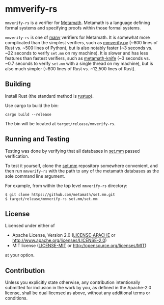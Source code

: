 # mmverify-rs

`mmverify-rs` is a verifier for [Metamath](https://us.metamath.org/). Metamath is a language defining formal systems and specifying proofs within those formal systems.

`mmverify-rs` is one of [many](https://us.metamath.org/other.html#verifiers) verifiers for Metamath. It is somewhat more complicated than the simplest verifiers, such as [mmverify.py](https://github.com/david-a-wheeler/mmverify.py) (~800 lines of Rust vs. ~500 lines of Python), but is also notably faster (~3 seconds vs. ~22 seconds to verify `set.mm` on my machine). It is slower and has less features than fastest verifiers, such as [metamath-knife](https://github.com/metamath/metamath-knife) (~3 seconds vs. ~0.7 seconds to verify `set.mm` with a single thread on my machine), but is also much simpler (~800 lines of Rust vs. ~12,500 lines of Rust).

## Building

Install Rust (the standard method is [rustup](https://rustup.rs/)).

Use cargo to build the bin:

```
cargo build --release
```

The bin will be located at `target/release/mmverify-rs`.

## Running and Testing

Testing was done by verifying that all databases in [set.mm](https://github.com/metamath/set.mm) passed verification.

To test it yourself, clone the [set.mm](https://github.com/metamath/set.mm) repository somewhere convenient, and then run `mmverify-rs` with the path to any of the metamath databases as the sole command line argument.

For example, from within the top level `mmverify-rs` directory:

```
$ git clone https://github.com/metamath/set.mm.git
$ target/release/mmverify-rs set.mm/set.mm
```

## License

Licensed under either of

 * Apache License, Version 2.0
   ([LICENSE-APACHE](LICENSE-APACHE) or http://www.apache.org/licenses/LICENSE-2.0)
 * MIT license
   ([LICENSE-MIT](LICENSE-MIT) or http://opensource.org/licenses/MIT)

at your option.

## Contribution

Unless you explicitly state otherwise, any contribution intentionally submitted
for inclusion in the work by you, as defined in the Apache-2.0 license, shall be
dual licensed as above, without any additional terms or conditions.
